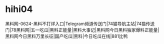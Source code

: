# hihi04
黑料网-0624-黑料不打烊入口|Telegram频道传送门|74猫导航主站|74猫传送门|78黑料网|五一吃瓜|黑料正能量|黑料大事记|黑料网今日黑料独家爆料正能量|黑料网今日黑料万里长征|国产吃瓜|黑料|今日吃瓜在线|881比鸭
